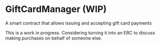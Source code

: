 # GiftCardManager (WIP)
A smart contract that allows issuing and accepting gift card payments

This is a work in progress.
Considering turning it into an ERC to discuss making purchases on behalf of someone else. 
